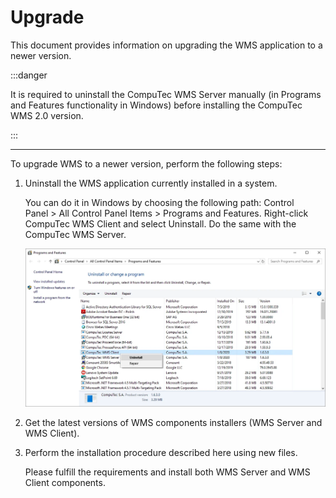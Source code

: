 # Upgrade

This document provides information on upgrading the WMS application to a newer version.

:::danger

It is required to uninstall the CompuTec WMS Server manually (in Programs and Features functionality in Windows) before installing the CompuTec WMS 2.0 version.

:::

---

To upgrade WMS to a newer version, perform the following steps:

1. Uninstall the WMS application currently installed in a system.

   You can do it in Windows by choosing the following path: Control Panel > All Control Panel Items > Programs and Features. Right-click CompuTec WMS Client and select Uninstall. Do the same with the CompuTec WMS Server.

   ![Uninstall](./media/uninstall.webp)

2. Get the latest versions of WMS components installers (WMS Server and WMS Client).

3. Perform the installation procedure described here using new files.

   Please fulfill the requirements and install both WMS Server and WMS Client components.
